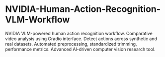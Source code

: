 # NVIDIA-Human-Action-Recognition-VLM-Workflow
NVIDIA VLM-powered human action recognition workflow. Comparative video analysis using Gradio interface. Detect actions across synthetic and real datasets. Automated preprocessing, standardized trimming, performance metrics. Advanced AI-driven computer vision research tool.
